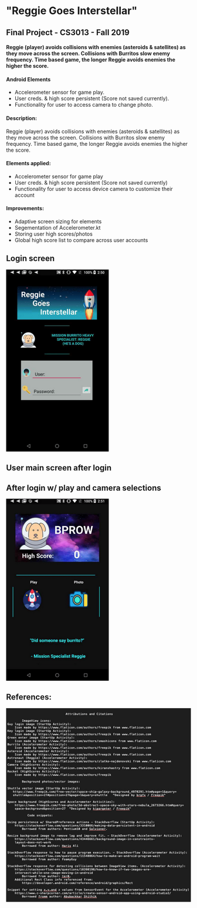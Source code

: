 # "Reggie Goes Interstellar"  
## Final Project - CS3013 - Fall 2019
#### Reggie (player) avoids collisions with enemies (asteroids & satellites) as they move across the screen. Collisions with Burritos slow enemy frequency. Time based game, the longer Reggie avoids enemies the higher the score.  

#### Android Elements  
* Accelerometer sensor for game play.
* User creds. & high score persistent (Score not saved currently).
* Functionality for user to access camera to change photo.


#### Description: 

Reggie (player) avoids collisions with enemies (asteroids & satellites) as they move across the screen. Collisions with Burritos slow enemy frequency. Time based game, the longer Reggie avoids enemies the higher the score.  

#### Elements applied:  
* Accelerometer sensor for game play
* User creds. & high score persistent (Score not saved currently)
* Functionality for user to access device camera to customize their account

#### Improvements:  
 * Adaptive screen sizing for elements
 * Segementation of Accelerometer.kt
 * Storing user high scores/photos
 * Global high score list to compare across user accounts

## **Login screen**  


![login1](screen/login1.png)  

## **User main screen after login**  

## **After login w/ play and camera selections**  

![highscore1](screen/highscore1.png)  
  

## References:

![sources1](screen/sources1.png)  
